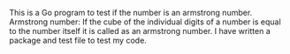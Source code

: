 This is a Go program to test if the number is an armstrong number.
Armstrong number: If the cube of the individual digits of a number is equal to the number itself it is called as an armstrong number.
I have written a package and test file to test my code.
